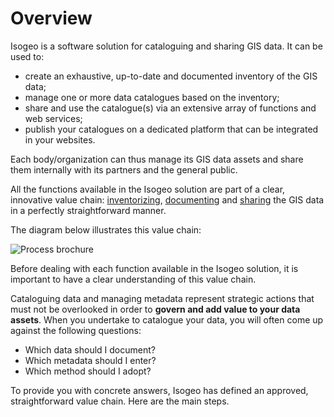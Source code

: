 # Overview

Isogeo is a software solution for cataloguing and sharing GIS data. It can be used to:

* create an exhaustive, up-to-date and documented inventory of the GIS data;
* manage one or more data catalogues based on the inventory;
* share and use the catalogue(s) via an extensive array of functions and web services;
* publish your catalogues on a dedicated platform that can be integrated in your websites.

Each body/organization can thus manage its GIS data assets and share them internally with its partners and the general public.

All the functions available in the Isogeo solution are part of a clear, innovative value chain: [inventorizing](/fr/introduction/inventorize.html), [documenting](/fr/introduction/documentation.html) and [sharing](/fr/introduction/share.html) the GIS data in a perfectly straightforward manner.

The diagram below illustrates this value chain:

![Process brochure](/en/images/brochure_FR.png "A business-oriented process")

Before dealing with each function available in the Isogeo solution, it is important to have a clear understanding of this value chain.

Cataloguing data and managing metadata represent strategic actions that must not be overlooked in order to **govern and add value to your data assets**.  When you undertake to catalogue your data, you will often come up against the following questions:

* Which data should I document?
* Which metadata should I enter?
* Which method should I adopt?

To provide you with concrete answers, Isogeo has defined an approved, straightforward value chain. Here are the main steps.

